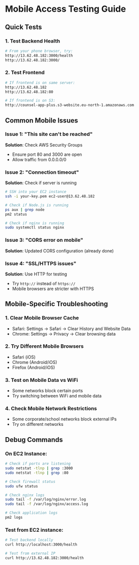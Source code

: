 # Mobile Access Testing Guide

## Quick Tests

### 1. Test Backend Health
```bash
# From your phone browser, try:
http://13.62.48.182:3000/health
http://13.62.48.182:3000/
```

### 2. Test Frontend
```bash
# If frontend is on same server:
http://13.62.48.182
http://13.62.48.182:80

# If frontend is on S3:
http://counsel-app-plus.s3-website.eu-north-1.amazonaws.com
```

## Common Mobile Issues

### Issue 1: "This site can't be reached"
**Solution**: Check AWS Security Groups
- Ensure port 80 and 3000 are open
- Allow traffic from 0.0.0.0/0

### Issue 2: "Connection timeout"
**Solution**: Check if server is running
```bash
# SSH into your EC2 instance
ssh -i your-key.pem ec2-user@13.62.48.182

# Check if Node.js is running
ps aux | grep node
pm2 status

# Check if nginx is running
sudo systemctl status nginx
```

### Issue 3: "CORS error on mobile"
**Solution**: Updated CORS configuration (already done)

### Issue 4: "SSL/HTTPS issues"
**Solution**: Use HTTP for testing
- Try `http://` instead of `https://`
- Mobile browsers are stricter with HTTPS

## Mobile-Specific Troubleshooting

### 1. Clear Mobile Browser Cache
- Safari: Settings → Safari → Clear History and Website Data
- Chrome: Settings → Privacy → Clear browsing data

### 2. Try Different Mobile Browsers
- Safari (iOS)
- Chrome (Android/iOS)
- Firefox (Android/iOS)

### 3. Test on Mobile Data vs WiFi
- Some networks block certain ports
- Try switching between WiFi and mobile data

### 4. Check Mobile Network Restrictions
- Some corporate/school networks block external IPs
- Try on different networks

## Debug Commands

### On EC2 Instance:
```bash
# Check if ports are listening
sudo netstat -tlnp | grep :3000
sudo netstat -tlnp | grep :80

# Check firewall status
sudo ufw status

# Check nginx logs
sudo tail -f /var/log/nginx/error.log
sudo tail -f /var/log/nginx/access.log

# Check application logs
pm2 logs
```

### Test from EC2 instance:
```bash
# Test backend locally
curl http://localhost:3000/health

# Test from external IP
curl http://13.62.48.182:3000/health
``` 
